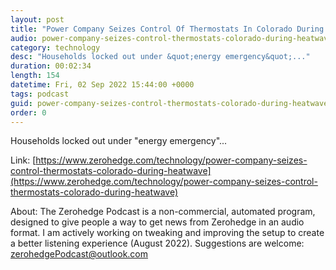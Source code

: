 ```yaml
---
layout: post
title: "Power Company Seizes Control Of Thermostats In Colorado During Heatwave"
audio: power-company-seizes-control-thermostats-colorado-during-heatwave-1
category: technology
desc: "Households locked out under &quot;energy emergency&quot;..."
duration: 00:02:34
length: 154
datetime: Fri, 02 Sep 2022 15:44:00 +0000
tags: podcast
guid: power-company-seizes-control-thermostats-colorado-during-heatwave-0
order: 0
---
```

Households locked out under &quot;energy emergency&quot;...

Link: [https://www.zerohedge.com/technology/power-company-seizes-control-thermostats-colorado-during-heatwave](https://www.zerohedge.com/technology/power-company-seizes-control-thermostats-colorado-during-heatwave)

About: The Zerohedge Podcast is a non-commercial, automated program, designed to give people a way to get news from Zerohedge in an audio format.  I am actively working on tweaking and improving the setup to create a better listening experience (August 2022).  Suggestions are welcome: [zerohedgePodcast@outlook.com](mailto:zerohedgePodcast@outlook.com)